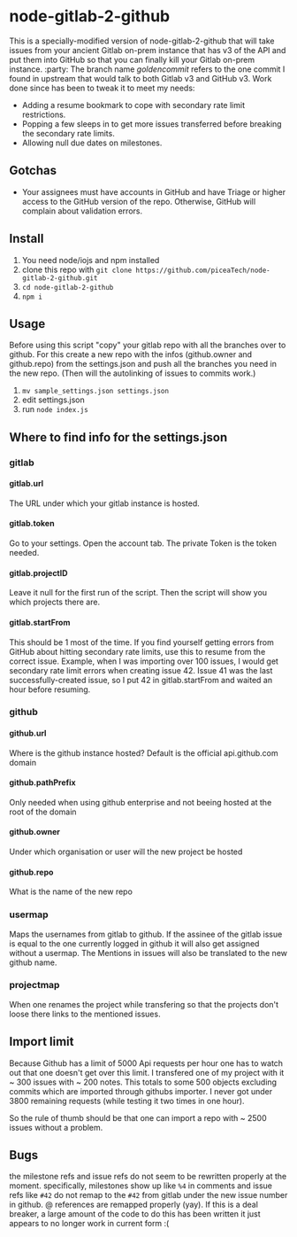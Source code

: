 # node-gitlab-2-github

This is a specially-modified version of node-gitlab-2-github that will take issues from your ancient Gitlab on-prem instance that has v3 of the API and put them into GitHub so that you can finally kill your Gitlab on-prem instance. :party:  The branch name *goldencommit* refers to the one commit I found in upstream that would talk to both Gitlab v3 and GitHub v3.  Work done since has been to tweak it to meet my needs:
- Adding a resume bookmark to cope with secondary rate limit restrictions.
- Popping a few sleeps in to get more issues transferred before breaking the secondary rate limits.
- Allowing null due dates on milestones.

## Gotchas

- Your assignees must have accounts in GitHub and have Triage or higher access to the GitHub version of the repo.  Otherwise, GitHub will complain about validation errors.

## Install
1. You need node/iojs and npm installed
1. clone this repo with `git clone https://github.com/piceaTech/node-gitlab-2-github.git`
1. `cd node-gitlab-2-github`
1. `npm i`

## Usage

Before using this script "copy" your gitlab repo with all the branches over to github. For this create a new repo with the infos (github.owner and github.repo) from the settings.json and push all the branches you need in the new repo. (Then will the autolinking of issues to commits work.)

1. `mv sample_settings.json settings.json`
1. edit settings.json
1. run `node index.js`


## Where to find info for the settings.json


### gitlab

#### gitlab.url

The URL under which your gitlab instance is hosted.

#### gitlab.token

Go to your settings. Open the account tab. The private Token is the token needed.

#### gitlab.projectID

Leave it null for the first run of the script. Then the script will show you which projects there are.

#### gitlab.startFrom

This should be 1 most of the time.  If you find yourself getting errors from GitHub about hitting secondary rate limits, use this to resume from the correct issue.  Example, when I was importing over 100 issues, I would get secondary rate limit errors when creating issue 42.  Issue 41 was the last successfully-created issue, so I put 42 in gitlab.startFrom and waited an hour before resuming.

### github

#### github.url

Where is the github instance hosted? Default is the official api.github.com domain

#### github.pathPrefix

Only needed when using github enterprise and not beeing hosted at the root of the domain

#### github.owner

Under which organisation or user will the new project be hosted


#### github.repo

What is the name of the new repo

### usermap

Maps the usernames from gitlab to github. If the assinee of the gitlab issue is equal to the one currently logged in github it will also get assigned without a usermap. The Mentions in issues will also be translated to the new github name.

### projectmap

When one renames the project while transfering so that the projects don't loose there links to the mentioned issues.


## Import limit
Because Github has a limit of 5000 Api requests per hour one has to watch out that one doesn't get over this limit. I transfered one of my project with it ~ 300 issues with ~ 200 notes. This totals to some 500 objects excluding commits which are imported through githubs importer. I never got under 3800 remaining requests (while testing it two times in one hour).

So the rule of thumb should be that one can import a repo with ~ 2500 issues without a problem.

## Bugs

the milestone refs and issue refs do not seem to be rewritten properly at the
moment. specifically, milestones show up like `%4` in comments
and issue refs like `#42` do not remap to the `#42` from gitlab under the new
issue number in github. @ references are remapped properly (yay). If this is a
deal breaker, a large amount of the code to do this has been written it just
appears to no longer work in current form :(
